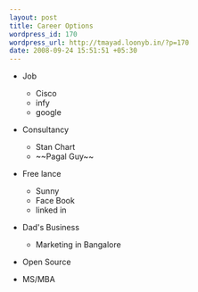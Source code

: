 ```yaml
--- 
layout: post
title: Career Options
wordpress_id: 170
wordpress_url: http://tmayad.loonyb.in/?p=170
date: 2008-09-24 15:51:51 +05:30
---
```


-   Job

    -   Cisco
    -   infy
    -   google

-   Consultancy

    -   Stan Chart
    -   \~\~Pagal Guy\~\~

-   Free lance

    -   Sunny
    -   Face Book
    -   linked in

-   Dad's Business

    -   Marketing in Bangalore

-   Open Source
-   MS/MBA


